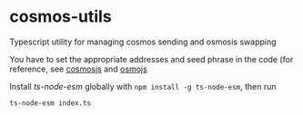 # cosmos-utils
Typescript utility for managing cosmos sending and osmosis swapping

You have to set the appropriate addresses and seed phrase in the code (for reference, see [cosmosjs](https://github.com/cosmostation/cosmosjs) and [osmojs](https://github.com/osmosis-labs/osmojs)

Install *ts-node-esm* globally with `npm install -g ts-node-esm`, then run

`ts-node-esm index.ts`

